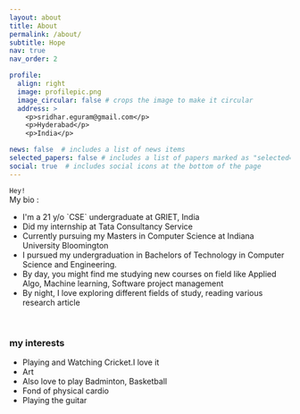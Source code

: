 ```yaml
---
layout: about
title: About
permalink: /about/
subtitle: Hope
nav: true
nav_order: 2

profile:
  align: right
  image: profilepic.png
  image_circular: false # crops the image to make it circular
  address: >
    <p>sridhar.eguram@gmail.com</p>
    <p>Hyderabad</p>
    <p>India</p>

news: false  # includes a list of news items
selected_papers: false # includes a list of papers marked as "selected={true}"
social: true  # includes social icons at the bottom of the page
---
```


`Hey!` <br>
My bio :
<ul>
  <li>I'm a 21 y/o `CSE` undergraduate at GRIET, India</li>
  <li>Did my internship at Tata Consultancy Service</li>
  <li>Currently pursuing my Masters in Computer Science at Indiana University Bloomington</li>
  <li>I pursued my undergraduation in Bachelors of Technology in Computer Science and Engineering.</li>
  <li> By day, you might find me studying new courses on field like Applied Algo, Machine learning, Software project management </li>
  <li> By night, I love exploring different fields of study, reading various research article </li>
</ul>

<br>

<h3> my interests</h3>
<ul>
  <li>Playing and Watching Cricket.I love it</li>
  <li>Art</li>
  <li>Also love to play Badminton, Basketball</li>
  <li>Fond of physical cardio</li>
  <li>Playing the guitar</li>
</ul>
